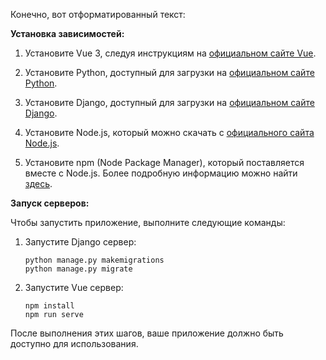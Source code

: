 Конечно, вот отформатированный текст:

**Установка зависимостей:**

1. Установите Vue 3, следуя инструкциям на [официальном сайте Vue](https://v3.ru.vuejs.org/ru/guide/installation.html).

2. Установите Python, доступный для загрузки на [официальном сайте Python](https://www.python.org/downloads/).

3. Установите Django, доступный для загрузки на [официальном сайте Django](https://www.djangoproject.com/download/).

4. Установите Node.js, который можно скачать с [официального сайта Node.js](https://nodejs.org/en/download).

5. Установите npm (Node Package Manager), который поставляется вместе с Node.js. Более подробную информацию можно найти [здесь](https://www.npmjs.com/package/download).

**Запуск серверов:**

Чтобы запустить приложение, выполните следующие команды:

1. Запустите Django сервер:
   ```
   python manage.py makemigrations
   python manage.py migrate
   ```

2. Запустите Vue сервер:
   ```
   npm install
   npm run serve
   ```

После выполнения этих шагов, ваше приложение должно быть доступно для использования.
